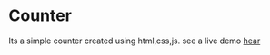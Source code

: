 # Counter
 Its a simple counter created using html,css,js.
see a live demo [hear](https://varunr1.github.io/Counter/)
